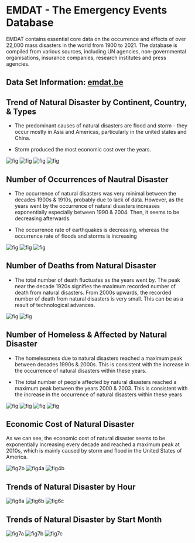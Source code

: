 # EMDAT - The Emergency Events Database

EMDAT contains essential core data on the occurrence and effects of over 22,000 mass disasters in the world from 1900 to 2021. The database is compiled from various sources, including UN agencies, non-governmental organisations, insurance companies, research institutes and press agencies.

## Data Set Information: [emdat.be](https://www.emdat.be)

## Trend of Natural Disaster by Continent, Country, & Types

- The predominant causes of natural disasters are flood and storm - they occur mostly in Asia and Americas, particularly in the united states and China.

- Storm produced the most economic cost over the years.

![fig](images/fig2c.png)
![fig](images/fig4a.png)
![fig](images/fig3c.png)
![fig](images/fig_bb.png)

## Number of Occurrences of  Nautral Disaster

- The occurrence of natural disasters was very minimal between the decades 1900s & 1910s,  probably due to lack of data. However, as the years went by the occurrence of natural disasters increases exponentially especially between 1990 & 2004. Then, it seems to be decreasing afterwards.

- The occurrence rate of earthquakes is decreasing, whereas the occurrence rate of floods and storms is increasing

![fig](images/fig1a.png)
![fig](images/fig1f.png)
![fig](images/fig2a.png)

## Number of Deaths from  Natural Disaster

- The total number of death fluctuates as the years went by. The peak near the decade 1920s signifies the maximum recorded number of death from natural disasters. From 2000s upwards, the recorded number of death from natural disasters is very small. This can be as a result of technological advances.

![fig](images/fig1b.png)
![fig](images/fig1.png)

## Number of Homeless & Affected by  Natural Disaster

- The homelessness due to natural disasters reached a maximum peak between decades 1990s & 2000s. This is consistent with the increase in the occurrence of natural disasters within these years.

- The total number of people affected by natural disasters reached a maximum peak between the years 2000 & 2003. This is consistent with the increase in the occurrence of natural disasters within these years

![fig](images/fig1c.png)
![fig](images/fig1e.png)
![fig](images/fig1d.png)
![fig](images/fig1g.png)

## Economic Cost of Natural Disaster

As we can see, the economic cost of natural disaster seems to be exponentially increasing every decade and reached a maximum peak at 2010s, which is mainly caused by storm and flood in the United States of America.

![fig2b](images/fig3a.png)
![fig4a](images/fig3b.png)
![fig4b](images/fig3c.png)

## Trends of Natural Disaster by Hour

![fig6a](images/fig6a.png)
![fig6b](images/fig6b.png)
![fig6c](images/fig6c.png)

## Trends of Natural Disaster by Start Month

![fig7a](images/fig7a.png)
![fig7b](images/fig7b.png)
![fig7c](images/fig7c.png)
